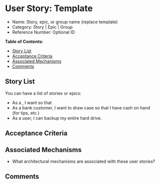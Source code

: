 # User Story: Template

* Name: Story, epic, or group name (replace template)
* Category: Story | Epic | Group
* Reference Number: Optional ID

**Table of Contents:**
* [Story List](user_story.md#story-list)
* [Acceptance Criteria](user_story.md#acceptance-criteria)
* [Associated Mechanisms](user_story.md#associated-mechanisms)
* [Comments](user_story.md#comments)

## Story List

You can have a list of stories or epics:

* As a <type of user>, I want <some goal> so that <some reason.>
* As a bank customer, I want to draw case so that I have cash on hand (for tips, etc.)
* As a user, I can backup my entire hard drive.

## Acceptance Criteria

## Associated Mechanisms

* What architectural mechanisms are associated with these user stories?

## Comments
